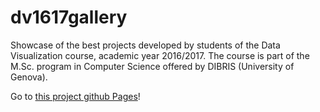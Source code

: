 # dv1617gallery

Showcase of the best projects developed by students of the Data Visualization course, academic year 2016/2017. The course is part of the M.Sc. program in Computer Science offered by DIBRIS (University of Genova).

Go to [this project github Pages](http://ggrocca.github.io/dv1617gallery)!

